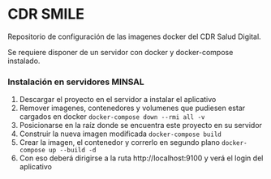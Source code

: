 # CDR SMILE
Repositorio de configuración de las imagenes docker del CDR Salud Digital.

Se requiere disponer de un servidor con docker y docker-compose instalado.

### Instalación en servidores MINSAL
1. Descargar el proyecto en el servidor a instalar el aplicativo
2. Remover imagenes, contenedores y volumenes que pudiesen estar cargados en docker `docker-compose down --rmi all -v`
3. Posicionarse en la raíz donde se encuentra este proyecto en su servidor
4. Construir la nueva imagen modificada `docker-compose build`
5. Crear la imagen, el contenedor y correrlo en segundo plano `docker-compose up --build -d`
6. Con eso deberá dirigirse a la ruta http://localhost:9100 y verá el login del aplicativo
